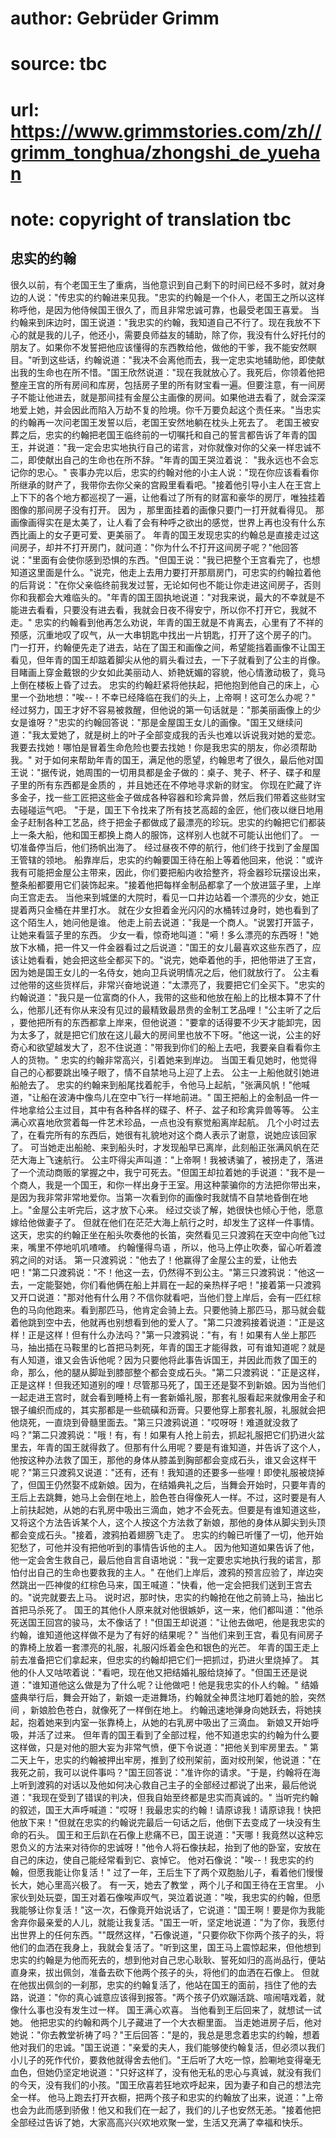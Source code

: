 # author: Gebrüder Grimm
# source: tbc
# url: https://www.grimmstories.com/zh//grimm_tonghua/zhongshi_de_yuehan
# note: copyright of translation tbc

## 忠实的约翰 

很久以前，有个老国王生了重病，当他意识到自己剩下的时间已经不多时，就对身边的人说："传忠实的约翰进来见我。"忠实的约翰是一个仆人，老国王之所以这样称呼他，是因为他侍候国王很久了，而且非常忠诚可靠，也最受老国王喜爱。
当约翰来到床边时，国王说道："我忠实的约翰，我知道自己不行了。现在我放不下心的就是我的儿子，他还小，需要良师益友的辅助，除了你，我没有什么好托付的朋友了。如果你不发誓把他应该懂得的东西教给他，做他的干爹，我不能安然瞑目。"听到这些话，约翰说道："我决不会离他而去，我一定忠实地辅助他，即使献出我的生命也在所不惜。"国王欣然说道："现在我就放心了。我死后，你领着他把整座王宫的所有房间和库房，包括房子里的所有财宝看一遍。但要注意，有一间房子不能让他进去，就是那间挂有金屋公主画像的房间。如果他进去看了，就会深深地爱上她，并会因此而陷入万劫不复的险境。你千万要负起这个责任来。"当忠实的约翰再一次问老国王发誓以后，老国王安然地躺在枕头上死去了。
老国王被安葬之后，忠实的约翰把老国王临终前的一切嘱托和自己的誓言都告诉了年青的国王，并说道："我一定会忠实地执行自己的诺言，对你就像对你的父亲一样忠诚不二，即使献出自己的生命也在所不辞。"年青的国王哭泣着说：
"我永远也不会忘记你的忠心。"
丧事办完以后，忠实的约翰对他的小主人说："现在你应该看看你所继承的财产了，我带你去你父亲的宫殿里看看吧。"接着他引导小主人在王宫上上下下的各个地方都巡视了一遍，让他看过了所有的财富和豪华的房厅，唯独挂着图像的那间房子没有打开。
因为 ，那里面挂着的画像只要门一打开就看得见。
那画像画得实在是太美了，让人看了会有种呼之欲出的感觉，世界上再也没有什么东西比画上的女子更可爱、更美丽了。
年青的国王发现忠实的约翰总是直接走过这间房子，却并不打开房门，就问道："你为什么不打开这间房子呢？"他回答说："里面有会使你感到恐惧的东西。"但国王说："我已把整个王宫看完了，也想知道这里面是什么。"说完，他走上去用力要打开那扇房门，可忠实的约翰拉着他的后背说："在你父亲临终前我发过誓，无论如何也不能让你走进这间房子，否则你和我都会大难临头的。"年青的国王固执地说道："对我来说，最大的不幸就是不能进去看看，只要没有进去看，我就会日夜不得安宁，所以你不打开它，我就不走。"
忠实的约翰看到他再怎么劝说，年青的国王就是不肯离去，心里有了不祥的预感，沉重地叹了叹气，从一大串钥匙中找出一片钥匙，打开了这个房子的门。
门一打开，约翰便先走了进去，站在了国王和画像之间，希望能挡着画像不让国王看见，但年青的国王却踮着脚尖从他的肩头看过去，一下子就看到了公主的肖像。
目睹画上穿金戴银的少女如此美丽动人、娇艳妩媚的容貌，他心情激动极了，竟马上倒在楼板上昏了过去。
忠实的约翰赶紧将他扶起，把他抱到他自己的床上，心里一个劲地想："唉--！不幸已经降临在我们的头上，上帝啊！这可怎么办呢？"
经过努力，国王才好不容易被救醒，但他说的第一句话就是："那美丽画像上的少女是谁呀？"忠实的约翰回答说："那是金屋国王女儿的画像。"国王又继续问道："我太爱她了，就是树上的叶子全部变成我的舌头也难以诉说我对她的爱恋。我要去找她！哪怕是冒着生命危险也要去找她！你是我忠实的朋友，你必须帮助我。"
对于如何来帮助年青的国王，满足他的愿望，约翰思考了很久，最后他对国王说："据传说，她周围的一切用具都是金子做的：桌子、凳子、杯子、碟子和屋子里的所有东西都是金质的
，并且她还在不停地寻求新的财宝。
你现在贮藏了许多金子，找一些工匠把这些金子做成各种容器和珍禽异兽，然后我们带着这些财宝去碰碰运气吧。
"于是，国王下令找来了所有技艺高超的金匠，他们夜以继日地用金子赶制各种工艺品，终于把金子都做成了最漂亮的珍玩。忠实的约翰把它们都装上一条大船，他和国王都换上商人的服饰，这样别人也就不可能认出他们了。
一切准备停当后，他们扬帆出海了。
经过昼夜不停的航行，他们终于找到了金屋国王管辖的领地。
船靠岸后，忠实的约翰要国王待在船上等着他回来，他说："或许我有可能把金屋公主带来，因此，你们要把船内收拾整齐，将金器珍玩摆设出来，整条船都要用它们装饰起来。"接着他把每样金制品都拿了一个放进篮子里，上岸向王宫走去。
当他来到城堡的大院时，看见一口井边站着一个漂亮的少女，她正提着两只金桶在井里打水。
就在少女担着金光闪闪的水桶转过身时，她也看到了这个陌生人，她问他是谁。
他走上前去说道："我是一个商人。"说罢打开篮子，让她来看篮子里的东西。
少女一看，惊奇地叫道："嗬！多么漂亮的东西呀！"她放下水桶，把一件又一件金器看过之后说道："国王的女儿最喜欢这些东西了，应该让她看看，她会把这些全都买下的。"说完，她牵着他的手，把他带进了王宫，因为她是国王女儿的一名侍女，她向卫兵说明情况之后，他们就放行了。
公主看过他带的这些货样后，非常兴奋地说道："太漂亮了，我要把它们全买下。"忠实的约翰说道："我只是一位富商的仆人，我带的这些和他放在船上的比根本算不了什么，他那儿还有你从来没有见过的最精致最昂贵的金制工艺品哩！"公主听了之后
，要他把所有的东西都拿上岸来，但他说道："要拿的话得要不少天才能卸完，因为太多了，就是把它们放在这儿最大的房间里也放不下呀。"他这一说，公主的好奇心和欲望越发大了，忍不住说道："带我到你们的船上去吧，我要亲自看看你主人的货物。"
忠实的约翰非常高兴，引着她来到岸边。
当国王看见她时，他觉得自己的心都要跳出嗓子眼了，情不自禁地马上迎了上去。
公主一上船他就引她进船舱去了。
忠实的约翰来到船尾找着舵手，令他马上起航，"张满风帆！"他喊道，"让船在波涛中像鸟儿在空中飞行一样地前进。"
国王把船上的金制品一件一件地拿给公主过目，其中有各种各样的碟子、杯子、盆子和珍禽异兽等等。
公主满心欢喜地欣赏着每一件艺术珍品，一点也没有察觉船离岸起航。
几个小时过去了，在看完所有的东西后，她很有礼貌地对这个商人表示了谢意，说她应该回家了。
可当她走出船舱、来到船头时，才发现船早已离岸，此刻船正张满风帆在茫茫大海上飞速航行。
公主吓得尖声叫道："上帝啊！我被诱骗了，被拐走了，落进了一个流动商贩的掌握之中，我宁可死去。"但国王却拉着她的手说道："我不是一个商人，我是一个国王，和你一样出身于王室。用这种蒙骗你的方法把你带出来，是因为我非常非常地爱你。当第一次看到你的画像时我就情不自禁地昏倒在地上。"金屋公主听完后，这才放下心来。
经过交谈了解，她很快也倾心于他，愿意嫁给他做妻子了。
但就在他们在茫茫大海上航行之时，却发生了这样一件事情。
这天，忠实的约翰正坐在船头吹奏他的长笛，突然看见三只渡鸦在天空中向他飞过来，嘴里不停地叽叽喳喳。
约翰懂得鸟语 ，所以，他马上停止吹奏，留心听着渡鸦之间的对话。
第一只渡鸦说："他去了！他赢得了金屋公主的爱，让他去吧！"第二只渡鸦说："不！他这一去，仍然得不到公主。"第三只渡鸦说："他这一去，一定能娶她，你们看他俩在船上并肩在一起的亲热样子吧！"接着第一只渡鸦又开口说道："那对他有什么用？不信你就看吧，当他们登上岸后，会有一匹红棕色的马向他跑来。看到那匹马，他肯定会骑上去。只要他骑上那匹马，那马就会载着他跳到空中去，他就再也别想看到他的爱人了。"第二只渡鸦接着说道："正是这样！正是这样！但有什么办法吗？"第一只渡鸦说："有，有！如果有人坐上那匹马，抽出插在马鞍里的匕首把马刺死，年青的国王才能得救，可有谁知道呢？就是有人知道，谁又会告诉他呢？因为只要他将此事告诉国王，并因此而救了国王的命，那么，他的腿从脚趾到膝部整个都会变成石头。"第二只渡鸦说："正是这样，正是这样！但我还知道别的哩！尽管那马死了，国王还是娶不到新娘。因为当他们一起走进王宫时，就会看到睡椅上有一套新婚礼服，那套礼服看起来就像用金子和银子编织而成的，其实那都是一些硫磺和沥膏。只要他穿上那套礼服，礼服就会把他烧死，一直烧到骨髓里面去。"第三只渡鸦说道："哎呀呀！难道就没救了吗？"第二只渡鸦说："哦！有，有！如果有人抢上前去，抓起礼服把它们扔进火盆里去，年青的国王就得救了。但那有什么用呢？要是有谁知道，并告诉了这个人，他按这种办法救了国王，那他的身体从膝盖到胸部都会变成石头，谁又会这样干呢？"第三只渡鸦又说道："还有，还有！我知道的还要多一些哩！即使礼服被烧掉了，但国王仍然娶不成新娘。因为，在结婚典礼之后，当舞会开始时，只要年青的王后上去跳舞，她马上会倒在地上，脸色苍白得像死人一样。不过，这时要是有人上前扶起她，从她的右乳房中吸出三滴血，她才不会死去。但要是有谁知道这些，又将这个方法告诉某个人，这个人按这个方法救了新娘，那他的身体从脚尖到头顶都会变成石头。"接着，渡鸦拍着翅膀飞走了。
忠实的约翰已听懂了一切，他开始犯愁了，可他并没有把他听到的事情告诉他的主人。
因为他知道如果告诉了他，他一定会舍生救自己，最后他自言自语地说："我一定要忠实地执行我的诺言，那怕付出自己的生命也要救我的主人。"
在他们上岸后，渡鸦的预言应验了，岸边突然跳出一匹神俊的红棕色马来，国王喊道："快看，他一定会把我们送到王宫去的。"说完就要去上马。
说时迟，那时快，忠实的约翰抢在他之前骑上马，抽出匕首把马杀死了。
国王的其他仆人原来就对他很嫉妒，这一来，他们都叫道："他杀死送国王回宫的骏马，太不像话了！"但国王却说道："让他去做吧，他是我忠实的约翰，谁知道他这样做不是为了有好的结果呢？"
当他们来到王宫，看见有间房子的靠椅上放着一套漂亮的礼服，礼服闪烁着金色和银色的光芒。
年青的国王走上前去准备把它们拿起来，但忠实的约翰却把它们一把抓过，扔进火里烧掉了。
其他的仆人又咕哝着说："看吧，现在他又把结婚礼服给烧掉了。"但国王还是说道："谁知道他这么做是为了什么呢？让他做吧！他是我忠实的仆人约翰。"
结婚盛典举行后，舞会开始了，新娘一走进舞场，约翰就全神贯注地盯着她的脸，突然间
，新娘脸色苍白，就像死了一样倒在地上。
约翰迅速地弹身向她跃去，将她挟起，抱着她来到内室一张靠椅上，从她的右乳房中吸出了三滴血。
新娘又开始呼吸，并活了过来。
但年青的国王看到了全部过程，他不知道忠实的约翰为什么要这样做，只是对他的胆大妄为非常气愤，便下令说道："把他关到牢房里去。"
第二天上午，忠实的约翰被押出牢房，推到了绞刑架前，面对绞刑架，他说道："在我死之前，我可以说件事吗？"国王回答说："准许你的请求。"于是，约翰将在海上听到渡鸦的对话以及他如何决心救自己主子的全部经过都说了出来，最后他说道："我现在受到了错误的判决，但我自始至终都是忠实而真诚的。"
当听完约翰的叙述，国王大声呼喊道："哎呀！我最忠实的约翰！请原谅我！请原谅我！快把他放下来！"但就在忠实的约翰说完最后一句话之后，他倒下去变成了一块没有生命的石头。
国王和王后趴在石像上悲痛不已，国王说道："天哪！我竟然以这种忘恩负义的方法来对待你的忠诚呀！"他令人将石像扶起，抬到了他的卧室，安放在自己的床边，使自己能经常看到它、哀悼它。
他对石像说："唉--！我忠实的约翰，但愿我能让你复活！"
过了一年，王后生下了两个双胞胎儿子，看着他们慢慢长大，她心里高兴极了。
有一天，她去了教堂 ，两个儿子和国王待在王宫里。
小家伙到处玩耍，国王对着石像唉声叹气，哭泣着说道："唉，我忠实的约翰，但愿我能够让你复活！"这一次，石像竟开始说话了，它说道："国王啊！要是你为我能舍弃你最亲爱的人儿，就能让我复活。"国王一听，坚定地说道："为了你，我愿付出世界上的任何东西。""既然这样，"石像说道，"只要你砍下你两个孩子的头，将他们的血洒在我身上，我就会复活了。"听到这里，国王马上震惊起来，但他想到忠实的约翰是为他而死去的，想到他对自己忠心耿耿、誓死如归的高尚品行，便站直身来，拔出佩剑，准备去砍下他两个孩子的头，将他们的血洒在石像上。
但就在他拔出佩剑的一刹那，忠实的约翰复活了，他站在国王的面前，挡住了他的去路，说道："你的真心诚意应该得到报答。"两个孩子仍欢蹦活跳、喧闹嘻戏着，就像什么事也没有发生过一样。
国王满心欢喜。 当他看到王后回来了，就想试一试她。
他把忠实的约翰和两个儿子藏进了一个大衣橱里面。
当走她进房子后，他对她说："你去教堂祈祷了吗？"王后回答："是的，我总是思念着忠实的约翰，想着他对我们的忠诚。"国王说道："亲爱的夫人，我们能够使约翰复活，但必须以我们小儿子的死作代价，要救他就得舍去他们。"王后听了大吃一惊，脸唰地变得毫无血色，但她仍坚定地说道："只好这样了，没有他无私的忠心与真诚，就没有我们的今天，没有我们的小孩。"国王欣喜若狂地欢呼起来，因为妻子和自己的想法完全一样。
他马上跑去打开衣橱，把两个孩子和忠实的约翰放了出来，说道："上帝也会为此而感到骄傲！他又和我们在一起了，我们的儿子也安然无恙。"接着他把全部经过告诉了她，大家高高兴兴欢地欢聚一堂，生活又充满了幸福和快乐。
